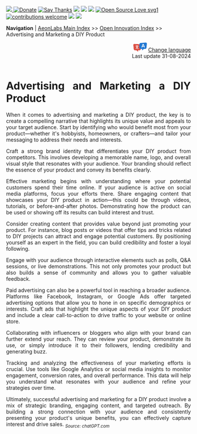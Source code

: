 [![](https://dcbadge.vercel.app/api/server/hw3j3RwfJf) ](https://discord.gg/hw3j3RwfJf)
 [![Donate](https://img.shields.io/badge/donate-$-brown.svg?style=for-the-badge)](http://paypal.me/mtpsilva)
 [![Say Thanks](https://img.shields.io/badge/Say%20Thanks-!-yellow.svg?style=for-the-badge)](https://saythanks.io/to/mtpsilva)
![](https://img.shields.io/github/last-commit/aeonSolutions/aeonSolutions?style=for-the-badge)
<img src="https://us-central1-trackgit-analytics.cloudfunctions.net/token/ping/lztozx5fhr486ojv78ol" />
![](https://views.whatilearened.today/views/github/aeonSolutions/aeonSolutions.svg)
[![Open Source Love svg1](https://badges.frapsoft.com/os/v1/open-source.svg?v=103)](#)
[![contributions welcome](https://img.shields.io/badge/contributions-welcome-brightgreen.svg?style=flat&label=Contributions&colorA=red&colorB=black	)](#)
[<img src="https://cdn.buymeacoffee.com/buttons/v2/default-yellow.png" data-canonical-src="https://cdn.buymeacoffee.com/buttons/v2/default-yellow.png" height="30" />](https://www.buymeacoffee.com/migueltomas)
<a href="https://github.com/sponsors/aeonSolutions">
  <img height="40" src="https://github.com/aeonSolutions/PCB-Prototyping-Catalogue/blob/main/media/become_a_github_sponsor.png">
</a>


**Navigation** | [AeonLabs Main Index](https://github.com/aeonSolutions/aeonSolutions/blob/main/aeonSolutions-Main-Index.md)  >>  [Open Innovation Index](https://github.com/aeonSolutions/aeonSolutions/blob/main/open-innovation-book-index.md)  >>   Advertising and Marketing a DIY Product

<div align="right">
   <img height="25" src="https://github.com/aeonSolutions/aeonSolutions/blob/main/media/language-icon.png"> 
 <a href="https://github-com.translate.goog/aeonSolutions/aeonSolutions/blob/main/Advertising_and_Marketing_a_DIY_product.md?_x_tr_sl=en&_x_tr_tl=fr&_x_tr_hl=en&_x_tr_pto=wapp">Change language</a> <br>
Last update 31-08-2024
</div>

<br>

<div align="justify">

# Advertising and Marketing a DIY Product
When it comes to advertising and marketing a DIY product, the key is to create a compelling narrative that highlights its unique value and appeals to your target audience. Start by identifying who would benefit most from your product—whether it's hobbyists, homeowners, or crafters—and tailor your messaging to address their needs and interests.

Craft a strong brand identity that differentiates your DIY product from competitors. This involves developing a memorable name, logo, and overall visual style that resonates with your audience. Your branding should reflect the essence of your product and convey its benefits clearly.

Effective marketing begins with understanding where your potential customers spend their time online. If your audience is active on social media platforms, focus your efforts there. Share engaging content that showcases your DIY product in action—this could be through videos, tutorials, or before-and-after photos. Demonstrating how the product can be used or showing off its results can build interest and trust. 

Consider creating content that provides value beyond just promoting your product. For instance, blog posts or videos that offer tips and tricks related to DIY projects can attract and engage potential customers. By positioning yourself as an expert in the field, you can build credibility and foster a loyal following.

Engage with your audience through interactive elements such as polls, Q&A sessions, or live demonstrations. This not only promotes your product but also builds a sense of community and allows you to gather valuable feedback.

Paid advertising can also be a powerful tool in reaching a broader audience. Platforms like Facebook, Instagram, or Google Ads offer targeted advertising options that allow you to hone in on specific demographics or interests. Craft ads that highlight the unique aspects of your DIY product and include a clear call-to-action to drive traffic to your website or online store.

Collaborating with influencers or bloggers who align with your brand can further extend your reach. They can review your product, demonstrate its use, or simply introduce it to their followers, lending credibility and generating buzz.

Tracking and analyzing the effectiveness of your marketing efforts is crucial. Use tools like Google Analytics or social media insights to monitor engagement, conversion rates, and overall performance. This data will help you understand what resonates with your audience and refine your strategies over time.

Ultimately, successful advertising and marketing for a DIY product involve a mix of strategic branding, engaging content, and targeted outreach. By building a strong connection with your audience and consistently presenting your product's unique benefits, you can effectively capture interest and drive sales. <sub>*Source: chatGPT.com*</sub>
</div>
